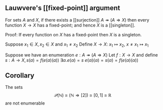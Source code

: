 ## Lauwvere's [[fixed-point]] argument
For sets $A$ and $X$, if there exists a [[surjection]] $A \twoheadrightarrow (A \Rightarrow X)$ then every function $X \rightarrow X$ has a fixed-point; and hence $X$ is a [[singleton]].

Proof:
If every function on $X$ has a fixed-point then $X$ is a singleton.

Suppose $x_1 \in X, x_2 \in X$ and $x_1 \neq x_2$
Define $X \rightarrow X :$ $x_1 \mapsto x_2$, $x \neq x_1 \mapsto x_1$

Suppose we have an enumeration $e: A \twoheadrightarrow (A \Rightarrow X)$
Let $f: X \rightarrow X$ and define
$s: A \rightarrow X, s(a) = f(e(a)(a))$
$\exists \alpha. e(\alpha) = s$
$e(\alpha)(\alpha)=s(\alpha)=f(e(\alpha)(\alpha))$

## Corollary
The sets
$$\mathcal{P}(\mathbb{N}) \cong (\mathbb{N} \Rightarrow [2]) \cong [0,1] \cong \mathbb{R}$$
are not enumerable